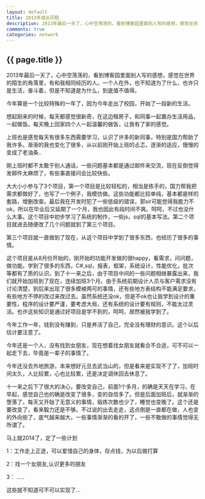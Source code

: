 ```yaml
---
layout: default
title: 2013年成长历程
description: 2013年最后一天了，心中空荡荡的，看到博客园里面别人写的感想，感觉在世界的陌生的角落里，有和我相同经历的人。一个人在外，也不知道为了什么，也许只是生活，奋斗着，但是不知道是为什么，到底值不值得。
comments: true
categories: network
---
```


## {{ page.title }}
2013年最后一天了，心中空荡荡的，看到博客园里面别人写的感想，感觉在世界的陌生的角落里，有和我相同经历的人。一个人在外，也不知道为了什么，也许只是生活，奋斗着，但是不知道是为什么，到底值不值得。

   今年算是一个比较特殊的一年了，因为今年走出了校园，开始了一段新的生活。

想起刚来的时候，每天都感觉很新奇，在这边租房子，和同事一起置办生活用品，一起做饭。每天晚上回家四个人一起温馨的做饭，让我有了家的感觉。

上班也是感觉每天有很多东西需要学习，认识了许多的新同事，特别是国力帮助了我许多。渐渐的我也变化了很多，从以前刚开始上班的忐忑，逐渐的适应，慢慢的变成了老油条..

刚上班时都不太敢于别人通话，一些问题基本都是通过邮件来交流，现在反倒觉得发邮件太麻烦了，有些事直接问会比较快些。

   大大小小参与了3个项目，第一个项目是比较轻松的，相当是练手的，国力帮我把需求都做好了，也写了一个例子，我模仿做。这些功能都比较单纯，基本都是样的套路，增删改查。最后我在开发时犯了一些低级的错误，郭sir可能觉得我能力不ok，所以在毕业后又延期了一个月，我也因此有段时间不爽。呵呵，不过也没什么大事。这个项目中初步学习了系统的制作，一些js，sql的基本写法。第二个项目就进去随便改了几个问题就到了第三个项目。

第三个项目就一直做到了现在，从这个项目中学到了很多东西，也经历了很多的事情。

这个项目是从8月份开始的，刚开始的功能开发做的很happy，看需求，问问题，做功能。学到了很多的东西，C#,sql，报表，框架，系统设计，性能优化，批次等都有了质的认识。到了十一来之后，由于项目中间的一些问题相继暴露出来，我们就开始加班到了现在，连续加班3个月。由于系统前期设计人员与客户需求没有讨论清楚，到后来出现了很多模棱两可的事情，还有些地方表结构不能满足要求，有些地方不停的改过来改过去。虽然系统还没ok，但是不ok也让我学到设计的重要性，程序的设计要严谨，要考虑大局，还有系统的设计要有规则，不能太过灵活。也许这些知识是通过好项目是学不到的，呵呵，居然被我学到了。

  今年工作一年，钱到没有赚到，只是养活了自己，完全没有理财的意识。这个以后估计要注意了。

  今年还是一个人，没有找到女朋友，现在想着找女朋友就看合不合适，可不可以一起走下去，毕竟是一辈子的事情了。

今年还没去外地旅游，本来想好元旦去武当山的，但是看来是实现不了了，加班时间太久，人比较累，心也比较累，还是决定调休回去休息了。

 十一来之后下了很大的决心，要改变自己，前面1个多月，的确是天天在学习，在早起，感觉自己也的确是改变了很多，变的自信多了。但是后面加班后，就渐渐的堕落了，每天又开始了无意义的事情，锻炼次数也少了，睡觉也变晚了。这个还是要改变了，看来毅力还是不够。不过说的出去走走，这点倒是一直都在做，人也变的外向些了，底气越来越大，一些事情渐渐的看的开了，一些不敢做的事情觉得无所谓了。

马上就2014了，定了一些计划

1：工作走上正途，可以爱惜自己的身体，存点钱，为以后做打算

2：找一个女朋友,认识更多的朋友

3： …..

这些就不知道可不可以实现了…